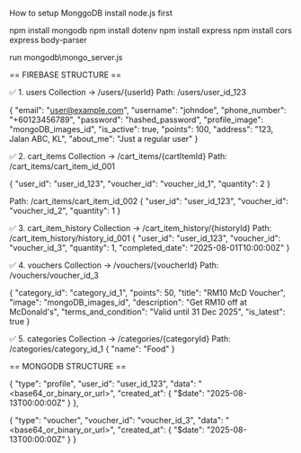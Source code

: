 How to setup MonggoDB
install node.js first

npm install mongodb
npm install dotenv
npm install express
npm install cors express body-parser

run mongodb\mongo_server.js

== FIREBASE STRUCTURE ==

✅ 1. users Collection → /users/{userId}
Path: /users/user_id_123

{
"email": "user@example.com",
"username": "johndoe",
"phone_number": "+60123456789",
"password": "hashed_password",
"profile_image": "mongoDB_images_id",
"is_active": true,
"points": 100,
"address": "123, Jalan ABC, KL",
"about_me": "Just a regular user"
}

✅ 2. cart_items Collection → /cart_items/{cartItemId}
Path: /cart_items/cart_item_id_001

{
"user_id": "user_id_123",
"voucher_id": "voucher_id_1",
"quantity": 2
}

Path: /cart_items/cart_item_id_002
{
"user_id": "user_id_123",
"voucher_id": "voucher_id_2",
"quantity": 1
}

✅ 3. cart_item_history Collection → /cart_item_history/{historyId}
Path: /cart_item_history/history_id_001
{
"user_id": "user_id_123",
"voucher_id": "voucher_id_3",
"quantity": 1,
"completed_date": "2025-08-01T10:00:00Z"
}

✅ 4. vouchers Collection → /vouchers/{voucherId}
Path: /vouchers/voucher_id_3

{
"category_id": "category_id_1",
"points": 50,
"title": "RM10 McD Voucher",
"image": "mongoDB_images_id",
"description": "Get RM10 off at McDonald's",
"terms_and_condition": "Valid until 31 Dec 2025",
"is_latest": true
}

✅ 5. categories Collection → /categories/{categoryId}
Path: /categories/category_id_1
{
"name": "Food"
}

== MONGODB STRUCTURE ==

{
"type": "profile",
"user_id": "user_id_123",
"data": "<base64_or_binary_or_url>",
"created_at": { "$date": "2025-08-13T00:00:00Z" }
},

{
"type": "voucher",
"voucher_id": "voucher_id_3",
"data": "<base64_or_binary_or_url>",
"created_at": { "$date": "2025-08-13T00:00:00Z" }
}
